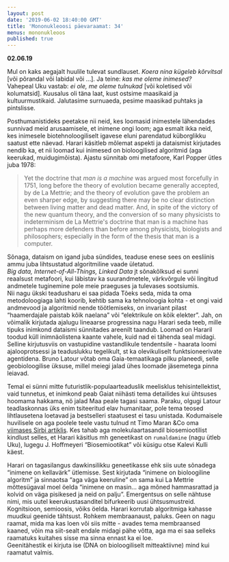 ```yaml
---
layout: post
date: '2019-06-02 18:40:00 GMT'
title: 'Mononukleoosi päevaraamat: 34'
menus: mononukleoos
published: true
---
```

**02.06.19**

Mul on kaks aegajalt huulile tulevat sundlauset. *Koera nina kügeleb kõrvitsal* [või põrandal või labidal või …]. Ja teine: *kas me oleme inimesed?*  
Vahepeal Uku vastab: *ei ole, me oleme tulnukad* [või koletised või kolumatsid]. Kuusalus oli täna laat, kust ostsime maasikaid ja kultuurmustikaid. Jalutasime surnuaeda, pesime maasikad puhtaks ja pintslisse.  

Posthumanistideks peetakse nii neid, kes loomasid inimestele lähendades sunnivad meid arusaamisele, et inimene ongi loom; aga esmalt ikka neid, kes inimesele biotehnoloogiliselt igavese eluni parendatud küborglikku saatust ette näevad. Harari käsitleb mõlemat aspekti ja dataismist kirjutades nendib ka, et nii loomad kui inimesed on bioloogilised algoritmid (aga keerukad, muidugimõista). Ajastu sünnitab omi metafoore, Karl Popper ütles juba 1978:

> Yet the doctrine that *man is a machine* was argued most forcefully in 1751, long before the theory of evolution became generally accepted, by de La Mettrie; and the theory of evolution gave the problem an even sharper edge, by suggesting there may be no clear distinction between living matter and dead matter. And, in spite of the victory of the new quantum theory, and the conversion of so many physicists to indeterminism de La Mettrie's doctrine that man is a machine has perhaps more defenders than before among physicists, biologists and philosophers; especially in the form of the thesis that man is a computer. 

Sõnaga, dataism on igand juba sündides, teaduse enese sees on eesliinis ammu juba lihtsustatud algoritmiline vaade ületatud.  
*Big data, Internet-of-All-Things, Linked Data* jt sõnakõlksud ei sunni reaalsust metafoori, kui läbistav ka suurandmetele, värkvõrgule või lingitud andmetele tuginemine pole meie praeguses ja tulevases sootsiumis.  
Nii nagu ükski teadusharu ei saa pidada Tõeks seda, mida ta oma metodoloogiaga lahti koorib, kehtib sama ka tehnoloogia kohta - et ongi vaid andmevood ja algoritmid nende töötlemiseks, on invariant pilast “haamerdajale paistab kõik naelana” või “elektrikule on kõik elekter”. Jah, on võimalik kirjutada ajalugu lineaarse progressina nagu Harari seda teeb, mille tipuks inimkond dataismi sünnitades areenilt taandub. Loomad on Hararil toodud küll inimnäolistena kaante vahele, kuid nad ei tähenda seal midagi. Selline kirjutusviis on vastupidine vastandlikule tendentsile - haarata loomi ajalooprotsessi ja teaduslukku tegelikult, st ka olevikuliselt funktsioneerivate agentidena. Bruno Latour võtab oma Gaia-temaatikaga pilku planeedi, selle geobioloogilise üksuse, millel meiegi jalad ühes loomade jäsemetega pinna leiavad.  

Temal ei sünni mitte futuristlik-populaarteaduslik meelisklus tehisintellektist, vaid tunnetus, et inimkond peab Gaiat niihästi tema detailides kui ühtsuses hoomama hakkama, nö jalad Maa peale tagasi saama. Paraku, olgugi Latour teadlaskonnas üks enim tsiteeritud elav humanitaar, pole tema teosed lihtlausetena loetavad ja bestselleri staatusest ei tasu unistada. Kodumaisele huvilisele on aga poolele teele vastu tulnud nt Timo Maran &Co oma [viimases Sirbi artiklis](https://sirp.ee/s1-artiklid/c21-teadus/loodushoid-antropotseenis/). Kes tahab aga molekulaartasandil biosemiootilist kindlust selles, et Harari käsitlus mh geneetikast on `rumaldamine` (nagu ütleb Uku), lugegu J. Hoffmeyeri “Biosemiootikat” või küsigu otse Kalevi Kulli käest.  

Harari on tagasilangus dawkinsilikku geneetikasse ehk siis uute sõnadega “inimene on kellavärk” ütlemisse. Sest kirjutada “inimene on bioloogiline algoritm” ja sinnaotsa “aga väga keeruline” on sama kui La Mettrie mõttesügaval moel öelda “inimene on masin… aga mõned hammasrattad ja kolvid on väga pisikesed ja neid on palju”. Emergentsus on selle nähtuse nimi, mis uutel keerukustasanditel bifurkeerib uusi ühtsusmustreid. Kognitsioon, semioosis, võiks öelda. Harari korrutab algoritmiga kahasse muudkui geenide tähtsust. Rohkem membraanaust, paluks. Geen on nagu raamat, mida ma kas loen või siis mitte - avades tema membraansed kaaned, võin ma siit-sealt endale midagi pähe võtta, aga ma ei saa selleks raamatuks kuitahes sisse ma sinna ennast ka ei loe.  
Geenitähestik ei kirjuta ise (DNA on bioloogiliselt mitteaktiivne) mind kui raamatut valmis. 
